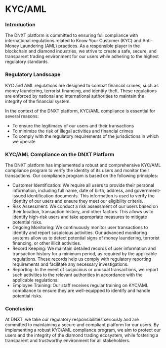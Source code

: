 # KYC/AML

### Introduction

The DNXT platform is committed to ensuring full compliance with international regulations related to Know Your Customer (KYC) and Anti-Money Laundering (AML) practices. As a responsible player in the blockchain and diamond industries, we strive to create a safe, secure, and transparent trading environment for our users while adhering to the highest regulatory standards.

### Regulatory Landscape

KYC and AML regulations are designed to combat financial crimes, such as money laundering, terrorist financing, and identity theft. These regulations are enforced by national and international authorities to maintain the integrity of the financial system.

In the context of the DNXT platform, KYC/AML compliance is essential for several reasons:

* To ensure the legitimacy of our users and their transactions
* To minimize the risk of illegal activities and financial crimes
* To comply with the regulatory requirements of the jurisdictions in which we operate

### KYC/AML Compliance on the DNXT Platform

The DNXT platform has implemented a robust and comprehensive KYC/AML compliance program to verify the identity of its users and monitor their transactions. Our compliance program is based on the following principles:

* Customer Identification: We require all users to provide their personal information, including full name, date of birth, address, and government-issued identification documents. This information is used to verify the identity of our users and ensure they meet our eligibility criteria.
* Risk Assessment: We conduct a risk assessment of our users based on their location, transaction history, and other factors. This allows us to identify high-risk users and take appropriate measures to mitigate potential risks.
* Ongoing Monitoring: We continuously monitor user transactions to identify and report suspicious activities. Our advanced monitoring systems allow us to detect potential signs of money laundering, terrorist financing, or other illicit activities.
* Record Keeping: We maintain detailed records of user information and transaction history for a minimum period, as required by the applicable regulations. These records help us comply with regulatory reporting requirements and facilitate any necessary investigations.
* Reporting: In the event of suspicious or unusual transactions, we report such activities to the relevant authorities in accordance with the applicable regulations.
* Employee Training: Our staff receives regular training on KYC/AML compliance to ensure they are well-equipped to identify and handle potential risks.

### Conclusion

At DNXT, we take our regulatory responsibilities seriously and are committed to maintaining a secure and compliant platform for our users. By implementing a robust KYC/AML compliance program, we aim to protect our users and the integrity of the diamond trading ecosystem, while fostering a transparent and trustworthy environment for all stakeholders.
